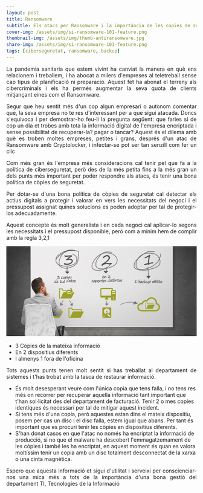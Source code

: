 ```yaml
---
layout: post
title: Ransomware
subtitle: Els atacs per Ransomware i la importància de les copies de seguretat
cover-img: /assets/img/si-ransomware-101-feature.png
thumbnail-img: /assets/img/thumb-antiransomware.jpg
share-img: /assets/img/si-ransomware-101-feature.png
tags: [ciberseguretat, ransomware, backup]
---
```


<p align="justify">La pandemia sanitaria que estem vivint ha canviat la manera en què ens relacionem i treballem, i ha abocat a milers d'empreses al teletreball sense cap tipus
de planificació ni preparació. Aquest fet ha abonat el terreny als cibercriminals i els ha permés augmentar la seva quota de clients mitjançant eines com el Ransomware.</p>

<p align="justify">Segur que heu sentit més d'un cop algun empresari o autònom comentar que, la seva empresa no te res d'interessant per a que sigui atacada. Doncs s'equivoca i per demostrar-ho feu-li la pregunta següent: que faries si de cop un dia et trobes amb tota la informació digital de l'empresa encriptada i sense possibilitat de recuperar-la? pagar o tancar?  
Aquest és el dilema amb què es troben moltes empreses, petites i grans, després d'un atac de Ransomware amb Cryptolocker, i infectar-se pot ser tan senzill com fer un clic</p>

<p align="justify">Com més gran és l'empresa més consideracions cal tenir pel que fa a la política de ciberseguretat, però des de la més petita fins a la més gran un dels punts més important per poder respondre als atacs, és tenir una bona política de còpies de seguretat.</p>

<p align="justify">Per dotar-se d'una bona política de còpies de seguretat cal detectar els actius digitals a protegir i valorar en vers les necessitats del negoci i el pressupost assignat quines solucions es poden adoptar per tal de protegir-los adecuadamente.</p>

<p align="justify">Aquest concepte és molt generalista i en cada negoci cal aplicar-lo segons les necessitats i el pressupost disponible, però com a mínim hem de complir amb la regla 3,2,1</p>

![regla321](/assets/img/321-post.png)  
- 3 Còpies de la mateixa informació
- En 2 dispositius diferents
- I almenys 1 fora de l'oficina

<p align="justify">Tots aquests punts tenen molt sentit si has treballat al departament de sistemes i t'has trobat amb la tasca de restaurar informació.</p>

- És molt desesperant veure com l'única copia que tens falla, i no tens res més on recorrer per recuperar aquella informació tant important que t'han sol·licitat des del departament de facturació. Tenir 2 o mes copies identiques és necessari per tal de mitigar aquest incident. 
- Si tens més d'una copia, però aquestes estan dins el mateix dispositiu, posem per cas un disc i el disc falla, estem igual que abans. Per tant és important que es procuri tenir les còpies en dispositius diferents. 
- S'han donat casos en que l'atac no només ha encriptat la informació de producció, si no que el malware ha descobert l'emmagatzemament de les còpies i també les ha encriptat, en aquest moment és quan es valora moltíssim tenir un copia amb un disc totalment desconnectat de la xarxa o una cinta magnètica.

<p align="justify">Espero que aquesta informació et sigui d'utilitat i serveixi per conscienciar-nos una mica més a tots de la importància d'una bona gestió del departament TI, Tecnologies de la Informació</p>
